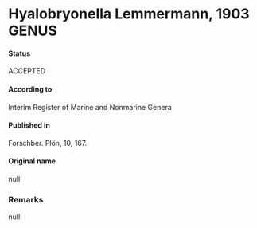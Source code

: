 Hyalobryonella Lemmermann, 1903 GENUS
=======

#### Status
ACCEPTED

#### According to
Interim Register of Marine and Nonmarine Genera

#### Published in
Forschber. Plön, 10, 167.

#### Original name
null

### Remarks
null